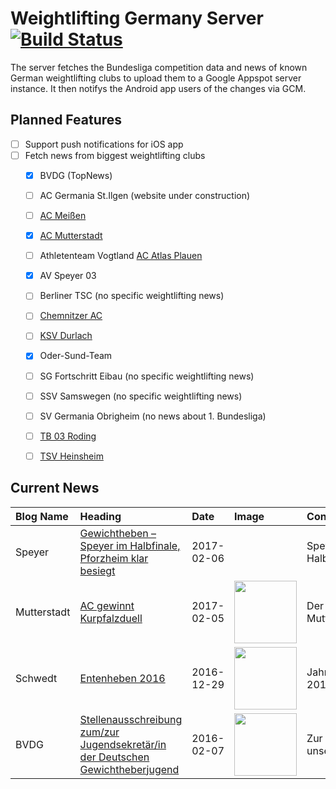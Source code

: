# Weightlifting Germany Server [![Build Status](https://travis-ci.org/WGierke/weightlifting_germany_server.svg?branch=master)](https://travis-ci.org/WGierke/weightlifting_germany_server)

The server fetches the Bundesliga competition data and news of known German weightlifting clubs to upload them to a Google Appspot server instance.
It then notifys the Android app users of the changes via GCM.

## Planned Features
- [ ] Support push notifications for iOS app  
- [ ] Fetch news from biggest weightlifting clubs
    - [X] BVDG (TopNews)
    - [ ] AC Germania St.Ilgen (website under construction)
    - [ ] [AC Meißen](http://www.ac-meissen.de/index.php?start=1)
    - [X] [AC Mutterstadt](http://www.ac-mutterstadt.de/index.php?start=1)
    - [ ] Athletenteam Vogtland [AC Atlas Plauen](https://acatlas.wordpress.com/)
    - [X] AV Speyer 03
    - [ ] Berliner TSC (no specific weightlifting news)
    - [ ] [Chemnitzer AC](http://chemnitzer-athletenclub.de/aktuelles/news/page/1/)
    - [ ] [KSV Durlach](http://ksvdurlach.de/news?page_n54=1)
    - [X] Oder-Sund-Team
    - [ ] SG Fortschritt Eibau (no specific weightlifting news)
    - [ ] SSV Samswegen (no specific weightlifting news)
    - [ ] SV Germania Obrigheim (no news about 1. Bundesliga)
    - [ ] [TB 03 Roding](http://www.tb03-gewichtheben.de/page/1/)
    - [ ] [TSV Heinsheim](http://gewichtheben.tsv-heinsheim.de/index.php?start=1)


## Current News

| Blog Name   | Heading                                                                                                                                                                                               | Date       | Image                                                                                                                   | Content                 |
|:------------|:------------------------------------------------------------------------------------------------------------------------------------------------------------------------------------------------------|:-----------|:------------------------------------------------------------------------------------------------------------------------|:------------------------|
| Speyer      | [Gewichtheben – Speyer im Halbfinale, Pforzheim klar besiegt](http://www.av03-speyer.de/2017/02/gewichtheben-speyer-im-halbfinale/)                                                                   | 2017-02-06 |                                                                                                                         | Speyer im Halbfinale... |
| Mutterstadt | [AC gewinnt Kurpfalzduell](http://www.ac-mutterstadt.de/index.php?start=0&heading=c3c665a9fe079dbc1c6bf368ec6069ff1486249200.0)                                                                       | 2017-02-05 | <img src='http://www.ac-mutterstadt.de//images/prot_ilg.jpg' width='100px'/>                                            | Der AC Mutterstadt k... |
| Schwedt     | [Entenheben 2016](http://gewichtheben.blauweiss65-schwedt.de/?p=7366)                                                                                                                                 | 2016-12-29 | <img src='http://gewichtheben.blauweiss65-schwedt.de/wp-content/uploads/2016/12/Entenheben-300x218.jpg' width='100px'/> | Jahresabschluss 2016... |
| BVDG        | [Stellenausschreibung zum/zur Jugendsekretär/in der Deutschen Gewichtheberjugend](http://www.german-weightlifting.de/stellenausschreibung-zumzur-jugendsekretaerin-der-deutschen-gewichtheberjugend/) | 2016-02-07 | <img src='http://www.german-weightlifting.de/wp-content/uploads/2016/12/Wir-suchen.jpg' width='100px'/>                 | Zur Verstärkung unse... |